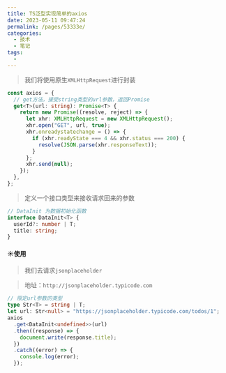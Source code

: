 ```yaml
---
title: TS泛型实现简单的axios
date: 2023-05-11 09:47:24
permalink: /pages/53333e/
categories:
  - 技术
  - 笔记
tags:
  - 
---
```


> 我们将使用原生`XMLHttpRequest`进行封装

```ts
const axios = {
  // get方法，接受string类型的url参数，返回Promise
  get<T>(url: string): Promise<T> {
    return new Promise((resolve, reject) => {
      let xhr: XMLHttpRequest = new XMLHttpRequest();
      xhr.open("GET", url, true);
      xhr.onreadystatechange = () => {
        if (xhr.readyState === 4 && xhr.status === 200) {
          resolve(JSON.parse(xhr.responseText));
        }
      };
      xhr.send(null);
    });
  },
};
```

>定义一个接口类型来接收请求回来的参数
```ts
// DataInit 为数据初始化函数
interface DataInit<T> {
  userId?: number | T;
  title: string;
}
```
#### ☀使用
> 我们去请求`jsonplaceholder`

>地址：`http://jsonplaceholder.typicode.com`
```ts
// 限定url参数的类型
type Str<T> = string | T;
let url: Str<null> = "https://jsonplaceholder.typicode.com/todos/1";
axios
  .get<DataInit<undefined>>(url)
  .then((response) => {
    document.write(response.title);
  })
  .catch((error) => {
    console.log(error);
  });
```

